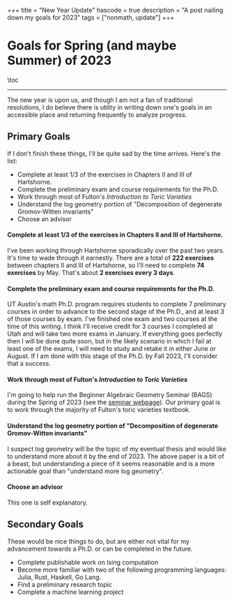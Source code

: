 +++
title = "New Year Update"
hascode = true
description = "A post nailing down my goals for 2023"
tags = ["nonmath, update"]
+++

# Goals for Spring (and maybe Summer) of 2023

\toc

---

The new year is upon us, and though I am not a fan of traditional resolutions, I do believe there is utility in writing down one's goals in an accessible place and returning frequently to analyze progress.

## Primary Goals
If I don't finish these things, I'll be quite sad by the time  arrives. Here's the list:
- Complete at least 1/3 of the exercises in Chapters II and III of Hartshorne.
- Complete the preliminary exam and course requirements for the Ph.D.
- Work through most of Fulton's *Introduction to Toric Varieties*
- Understand the log geometry portion of "Decomposition of degenerate Gromov-Witten invariants"
- Choose an advisor

#### Complete at least 1/3 of the exercises in Chapters II and III of Hartshorne.
I've been working through Hartshorne sporadically over the past two years. It's time to wade through it earnestly. There are a total of **222 exercises** between chapters II and III of Hartshorne, so I'll need to complete **74 exercises** by May. That's about **2 exercises every 3 days**.

#### Complete the preliminary exam and course requirements for the Ph.D.
UT Austin's math Ph.D. program requires students to complete 7 preliminary courses in order to advance to the second stage of the Ph.D., and at least 3 of those courses by exam. I've finished one exam and two courses at the time of this writing. I think I'll receive credit for 3 courses I completed at Utah and will take two more exams in January. If everything goes perfectly then I will be done quite soon, but in the likely scenario in which I fail at least one of the exams, I will need to study and retake it in either June or August. If I am done with this stage of the Ph.D. by Fall 2023, I'll consider that a success.

#### Work through most of Fulton's *Introduction to Toric Varieties*
I'm going to help run the Beginner Algebraic Geometry Seminar (BAGS) during the Spring of 2023 (see the [seminar webpage](/pages/blog/toric-page)). Our primary goal is to work through the majority of Fulton's toric varieties textbook.

#### Understand the log geometry portion of "Decomposition of degenerate Gromov-Witten invariants"
I suspect log geometry will be the topic of my eventual thesis and would like to understand more about it by the end of 2023. The above paper is a bit of a beast, but understanding a piece of it seems reasonable and is a more actionable goal than "understand more log geometry".

#### Choose an advisor
This one is self explanatory.

## Secondary Goals
These would be nice things to do, but are either not vital for my advancement towards a Ph.D. or can be completed in the future.
- Complete publishable work on Ising computation
- Become more familiar with two of the following programming languages: Julia, Rust, Haskell, Go Lang.
- Find a preliminary research topic
- Complete a machine learning project
